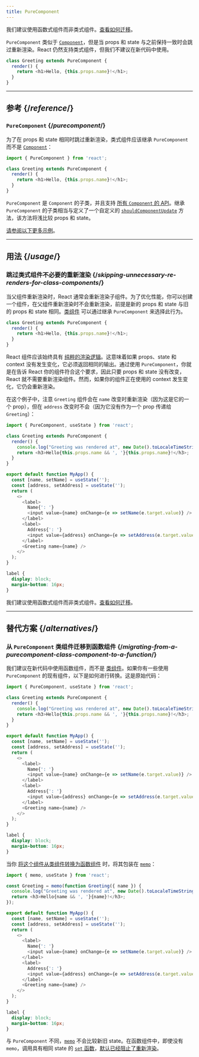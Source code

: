 ```yaml
---
title: PureComponent
---
```


<Pitfall>

我们建议使用函数式组件而非类式组件。[查看如何迁移](#alternatives)。

</Pitfall>

<Intro>

`PureComponent` 类似于 [`Component`](/reference/react/Component)，但是当 props 和 state 与之前保持一致时会跳过重新渲染。React 仍然支持类式组件，但我们不建议在新代码中使用。

```js
class Greeting extends PureComponent {
  render() {
    return <h1>Hello, {this.props.name}!</h1>;
  }
}
```

</Intro>

<InlineToc />

---

## 参考 {/*reference*/}

### `PureComponent` {/*purecomponent*/}

为了在 props 和 state 相同时跳过重新渲染，类式组件应该继承 `PureComponent` 而不是 [`Component`](/reference/react/Component)：

```js
import { PureComponent } from 'react';

class Greeting extends PureComponent {
  render() {
    return <h1>Hello, {this.props.name}!</h1>;
  }
}
```

`PureComponent` 是 `Component` 的子类，并且支持 [所有 `Component` 的 API](/reference/react/Component#reference)。继承 `PureComponent` 的子类相当与定义了一个自定义的 [`shouldComponentUpdate`](/reference/react/Component#shouldcomponentupdate) 方法，该方法将浅比较 props 和 state。


[请参阅以下更多示例](#usage)。

---

## 用法 {/*usage*/}

### 跳过类式组件不必要的重新渲染 {/*skipping-unnecessary-re-renders-for-class-components*/}

当父组件重新渲染时，React 通常会重新渲染子组件。为了优化性能，你可以创建一个组件，在父组件重新渲染时不会重新渲染，前提是新的 props 和 state 与旧的 props 和 state 相同。[类组件](/reference/react/Component) 可以通过继承 `PureComponent` 来选择此行为。

```js {1}
class Greeting extends PureComponent {
  render() {
    return <h1>Hello, {this.props.name}!</h1>;
  }
}
```

React 组件应该始终具有 [纯粹的渲染逻辑](/learn/keeping-components-pure)。这意味着如果 props、state 和 context 没有发生变化，它必须返回相同的输出。通过使用 `PureComponent`，你就是在告诉 React 你的组件符合这个要求，因此只要 props 和 state 没有改变，React 就不需要重新渲染组件。然而，如果你的组件正在使用的 context 发生变化，它仍会重新渲染。

在这个例子中，注意 `Greeting` 组件会在 `name` 改变时重新渲染（因为这是它的一个 prop），但在 `address` 改变时不会（因为它没有作为一个 prop 传递给 `Greeting`）：

<Sandpack>

```js
import { PureComponent, useState } from 'react';

class Greeting extends PureComponent {
  render() {
    console.log("Greeting was rendered at", new Date().toLocaleTimeString());
    return <h3>Hello{this.props.name && ', '}{this.props.name}!</h3>;
  }
}

export default function MyApp() {
  const [name, setName] = useState('');
  const [address, setAddress] = useState('');
  return (
    <>
      <label>
        Name{': '}
        <input value={name} onChange={e => setName(e.target.value)} />
      </label>
      <label>
        Address{': '}
        <input value={address} onChange={e => setAddress(e.target.value)} />
      </label>
      <Greeting name={name} />
    </>
  );
}
```

```css
label {
  display: block;
  margin-bottom: 16px;
}
```

</Sandpack>

<Pitfall>

我们建议使用函数式组件而非类式组件。[查看如何迁移](#alternatives)。

</Pitfall>

---

## 替代方案 {/*alternatives*/}

### 从 `PureComponent` 类组件迁移到函数组件 {/*migrating-from-a-purecomponent-class-component-to-a-function*/}

我们建议在新代码中使用函数组件，而不是 [类组件](/reference/react/Component)。如果你有一些使用 `PureComponent` 的现有组件，以下是如何进行转换。这是原始代码：

<Sandpack>

```js
import { PureComponent, useState } from 'react';

class Greeting extends PureComponent {
  render() {
    console.log("Greeting was rendered at", new Date().toLocaleTimeString());
    return <h3>Hello{this.props.name && ', '}{this.props.name}!</h3>;
  }
}

export default function MyApp() {
  const [name, setName] = useState('');
  const [address, setAddress] = useState('');
  return (
    <>
      <label>
        Name{': '}
        <input value={name} onChange={e => setName(e.target.value)} />
      </label>
      <label>
        Address{': '}
        <input value={address} onChange={e => setAddress(e.target.value)} />
      </label>
      <Greeting name={name} />
    </>
  );
}
```

```css
label {
  display: block;
  margin-bottom: 16px;
}
```

</Sandpack>

当你 [将这个组件从类组件转换为函数组件](/reference/react/Component#alternatives) 时，将其包装在 [`memo`](/reference/react/memo)：

<Sandpack>

```js
import { memo, useState } from 'react';

const Greeting = memo(function Greeting({ name }) {
  console.log("Greeting was rendered at", new Date().toLocaleTimeString());
  return <h3>Hello{name && ', '}{name}!</h3>;
});

export default function MyApp() {
  const [name, setName] = useState('');
  const [address, setAddress] = useState('');
  return (
    <>
      <label>
        Name{': '}
        <input value={name} onChange={e => setName(e.target.value)} />
      </label>
      <label>
        Address{': '}
        <input value={address} onChange={e => setAddress(e.target.value)} />
      </label>
      <Greeting name={name} />
    </>
  );
}
```

```css
label {
  display: block;
  margin-bottom: 16px;
}
```

</Sandpack>

<Note>

与 `PureComponent` 不同，[`memo`](/reference/react/memo) 不会比较新旧 state。在函数组件中，即使没有 `memo`，调用具有相同 state 的 [`set` 函数](/reference/react/useState#setstate)，[默认已经阻止了重新渲染](/reference/react/memo#updating-a-memoized-component-using-state)。

</Note>
